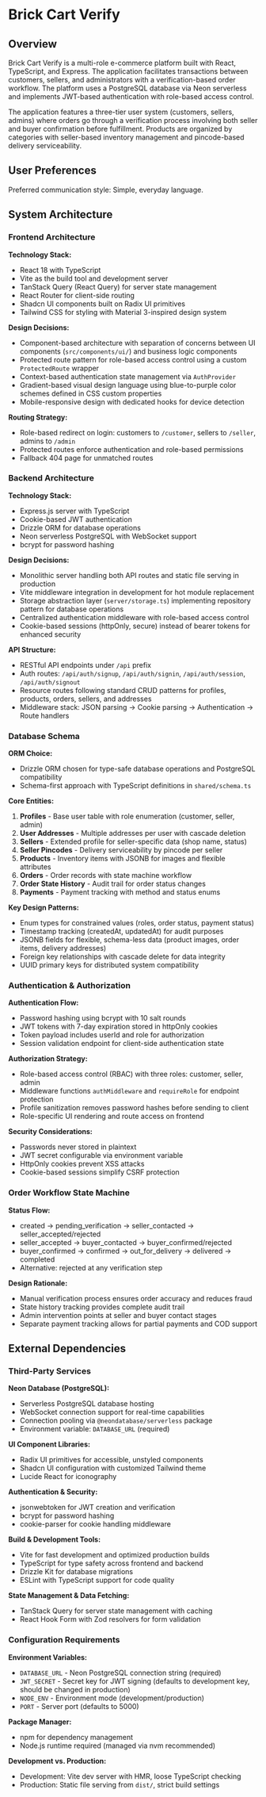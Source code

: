 # Brick Cart Verify

## Overview

Brick Cart Verify is a multi-role e-commerce platform built with React, TypeScript, and Express. The application facilitates transactions between customers, sellers, and administrators with a verification-based order workflow. The platform uses a PostgreSQL database via Neon serverless and implements JWT-based authentication with role-based access control.

The application features a three-tier user system (customers, sellers, admins) where orders go through a verification process involving both seller and buyer confirmation before fulfillment. Products are organized by categories with seller-based inventory management and pincode-based delivery serviceability.

## User Preferences

Preferred communication style: Simple, everyday language.

## System Architecture

### Frontend Architecture

**Technology Stack:**
- React 18 with TypeScript
- Vite as the build tool and development server
- TanStack Query (React Query) for server state management
- React Router for client-side routing
- Shadcn UI components built on Radix UI primitives
- Tailwind CSS for styling with Material 3-inspired design system

**Design Decisions:**
- Component-based architecture with separation of concerns between UI components (`src/components/ui/`) and business logic components
- Protected route pattern for role-based access control using a custom `ProtectedRoute` wrapper
- Context-based authentication state management via `AuthProvider`
- Gradient-based visual design language using blue-to-purple color schemes defined in CSS custom properties
- Mobile-responsive design with dedicated hooks for device detection

**Routing Strategy:**
- Role-based redirect on login: customers to `/customer`, sellers to `/seller`, admins to `/admin`
- Protected routes enforce authentication and role-based permissions
- Fallback 404 page for unmatched routes

### Backend Architecture

**Technology Stack:**
- Express.js server with TypeScript
- Cookie-based JWT authentication
- Drizzle ORM for database operations
- Neon serverless PostgreSQL with WebSocket support
- bcrypt for password hashing

**Design Decisions:**
- Monolithic server handling both API routes and static file serving in production
- Vite middleware integration in development for hot module replacement
- Storage abstraction layer (`server/storage.ts`) implementing repository pattern for database operations
- Centralized authentication middleware with role-based access control
- Cookie-based sessions (httpOnly, secure) instead of bearer tokens for enhanced security

**API Structure:**
- RESTful API endpoints under `/api` prefix
- Auth routes: `/api/auth/signup`, `/api/auth/signin`, `/api/auth/session`, `/api/auth/signout`
- Resource routes following standard CRUD patterns for profiles, products, orders, sellers, and addresses
- Middleware stack: JSON parsing → Cookie parsing → Authentication → Route handlers

### Database Schema

**ORM Choice:**
- Drizzle ORM chosen for type-safe database operations and PostgreSQL compatibility
- Schema-first approach with TypeScript definitions in `shared/schema.ts`

**Core Entities:**
1. **Profiles** - Base user table with role enumeration (customer, seller, admin)
2. **User Addresses** - Multiple addresses per user with cascade deletion
3. **Sellers** - Extended profile for seller-specific data (shop name, status)
4. **Seller Pincodes** - Delivery serviceability by pincode per seller
5. **Products** - Inventory items with JSONB for images and flexible attributes
6. **Orders** - Order records with state machine workflow
7. **Order State History** - Audit trail for order status changes
8. **Payments** - Payment tracking with method and status enums

**Key Design Patterns:**
- Enum types for constrained values (roles, order status, payment status)
- Timestamp tracking (createdAt, updatedAt) for audit purposes
- JSONB fields for flexible, schema-less data (product images, order items, delivery addresses)
- Foreign key relationships with cascade delete for data integrity
- UUID primary keys for distributed system compatibility

### Authentication & Authorization

**Authentication Flow:**
- Password hashing using bcrypt with 10 salt rounds
- JWT tokens with 7-day expiration stored in httpOnly cookies
- Token payload includes userId and role for authorization
- Session validation endpoint for client-side authentication state

**Authorization Strategy:**
- Role-based access control (RBAC) with three roles: customer, seller, admin
- Middleware functions `authMiddleware` and `requireRole` for endpoint protection
- Profile sanitization removes password hashes before sending to client
- Role-specific UI rendering and route access on frontend

**Security Considerations:**
- Passwords never stored in plaintext
- JWT secret configurable via environment variable
- HttpOnly cookies prevent XSS attacks
- Cookie-based sessions simplify CSRF protection

### Order Workflow State Machine

**Status Flow:**
- created → pending_verification → seller_contacted → seller_accepted/rejected
- seller_accepted → buyer_contacted → buyer_confirmed/rejected
- buyer_confirmed → confirmed → out_for_delivery → delivered → completed
- Alternative: rejected at any verification step

**Design Rationale:**
- Manual verification process ensures order accuracy and reduces fraud
- State history tracking provides complete audit trail
- Admin intervention points at seller and buyer contact stages
- Separate payment tracking allows for partial payments and COD support

## External Dependencies

### Third-Party Services

**Neon Database (PostgreSQL):**
- Serverless PostgreSQL database hosting
- WebSocket connection support for real-time capabilities
- Connection pooling via `@neondatabase/serverless` package
- Environment variable: `DATABASE_URL` (required)

**UI Component Libraries:**
- Radix UI primitives for accessible, unstyled components
- Shadcn UI configuration with customized Tailwind theme
- Lucide React for iconography

**Authentication & Security:**
- jsonwebtoken for JWT creation and verification
- bcrypt for password hashing
- cookie-parser for cookie handling middleware

**Build & Development Tools:**
- Vite for fast development and optimized production builds
- TypeScript for type safety across frontend and backend
- Drizzle Kit for database migrations
- ESLint with TypeScript support for code quality

**State Management & Data Fetching:**
- TanStack Query for server state management with caching
- React Hook Form with Zod resolvers for form validation

### Configuration Requirements

**Environment Variables:**
- `DATABASE_URL` - Neon PostgreSQL connection string (required)
- `JWT_SECRET` - Secret key for JWT signing (defaults to development key, should be changed in production)
- `NODE_ENV` - Environment mode (development/production)
- `PORT` - Server port (defaults to 5000)

**Package Manager:**
- npm for dependency management
- Node.js runtime required (managed via nvm recommended)

**Development vs. Production:**
- Development: Vite dev server with HMR, loose TypeScript checking
- Production: Static file serving from `dist/`, strict build settings
